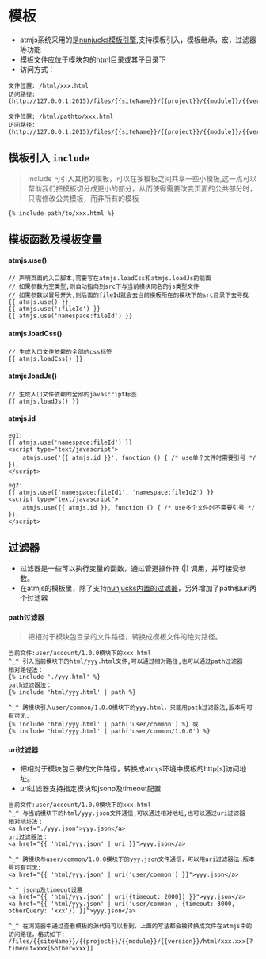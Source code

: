 # 模板
* atmjs系统采用的是[nunjucks模板引擎](http://mozilla.github.io/nunjucks/),支持模板引入，模板继承，宏，过滤器等功能
* 模板文件应位于模块包的html目录或其子目录下
* 访问方式：

 ```
 文件位置: /html/xxx.html
 访问路径: (http://127.0.0.1:2015)/files/{{siteName}}/{{project}}/{{module}}/{{version}}/html/xxx.html

 文件位置: /html/pathto/xxx.html
 访问路径: (http://127.0.0.1:2015)/files/{{siteName}}/{{project}}/{{module}}/{{version}}/html/pathto/xxx.html
 ```

## 模板引入 `include`

>include 可引入其他的模板，可以在多模板之间共享一些小模板,这一点可以帮助我们把模板切分成更小的部分，从而使得需要改变页面的公共部分时，只需修改公共模板，而非所有的模板

```
{% include path/to/xxx.html %}
```

## 模板函数及模板变量
#### atmjs.use()
```
// 声明页面的入口脚本,需要写在atmjs.loadCss和atmjs.loadJs的前面
// 如果参数为空类型,则自动指向到src下与当前模块同名的js类型文件
// 如果参数以冒号开头,则后面的fileId就会去当前模板所在的模块下的src目录下去寻找
{{ atmjs.use() }}
{{ atmjs.use(':fileId') }}
{{ atmjs.use('namespace:fileId') }}
```


#### atmjs.loadCss()

```
// 生成入口文件依赖的全部的css标签
{{ atmjs.loadCss() }}
```

#### atmjs.loadJs()

```
// 生成入口文件依赖的全部的javascript标签
{{ atmjs.loadJs() }}
```

#### atmjs.id
```
eg1:
{{ atmjs.use('namespace:fileId') }}
<script type="text/javascript">
    atmjs.use('{{ atmjs.id }}', function () { /* use单个文件时需要引号 */ });
</script>

eg2:
{{ atmjs.use(['namespace:fileId1', 'namespace:fileId2') }}
<script type="text/javascript">
    atmjs.use({{ atmjs.id }}, function () { /* use多个文件时不需要引号 */ });
</script>
```

## 过滤器
* 过滤器是一些可以执行变量的函数，通过管道操作符 (|) 调用，并可接受参数。
* 在atmjs的模板里，除了支持[nunjucks内置的过滤器](http://mozilla.github.io/nunjucks/cn/templating.html#builtin-filters)，另外增加了path和uri两个过滤器

#### path过滤器
>把相对于模块包目录的文件路径，转换成模板文件的绝对路径。

```
当前文件:user/account/1.0.0模块下的xxx.html
^_^ 引入当前模块下的html/yyy.html文件,可以通过相对路径,也可以通过path过滤器
相对路径法：
{% include './yyy.html' %}
path过滤器法：
{% include 'html/yyy.html' | path %}

^_^ 跨模块引入user/common/1.0.0模块下的yyy.html，只能用path过滤器法,版本号可有可无:
{% include 'html/yyy.html' | path('user/common') %} 或
{% include 'html/yyy.html' | path('user/common/1.0.0') %}
```

#### uri过滤器
* 把相对于模块包目录的文件路径，转换成atmjs环境中模板的http[s]访问地址。
* uri过滤器支持指定模块和jsonp及timeout配置

```
当前文件:user/account/1.0.0模块下的xxx.html
^_^ 与当前模块下的html/yyy.json文件通信,可以通过相对地址,也可以通过uri过滤器
相对地址法：
<a href="./yyy.json">yyy.json</a>
uri过滤器法：
<a href="{{ 'html/yyy.json' | uri }}">yyy.json</a>

^_^ 跨模块与user/common/1.0.0模块下的yyy.json文件通信，可以用uri过滤器法,版本号可有可无:
<a href="{{ 'html/yyy.json' | uri('user/common') }}">yyy.json</a>

^_^ jsonp及timeout设置
<a href="{{ 'html/yyy.json' | uri({timeout: 2000}) }}">yyy.json</a>
<a href="{{ 'html/yyy.json' | uri('user/common', {timeout: 3000, otherQuery: 'xxx'}) }}">yyy.json</a>

^_^ 在浏览器中通过查看模板的源代码可以看到，上面的写法都会被转换成文件在atmjs中的访问路径，格式如下:
/files/{{siteName}}/{{project}}/{{module}}/{{version}}/html/xxx.xxx[?timeout=xxx[&other=xxx]]

```
